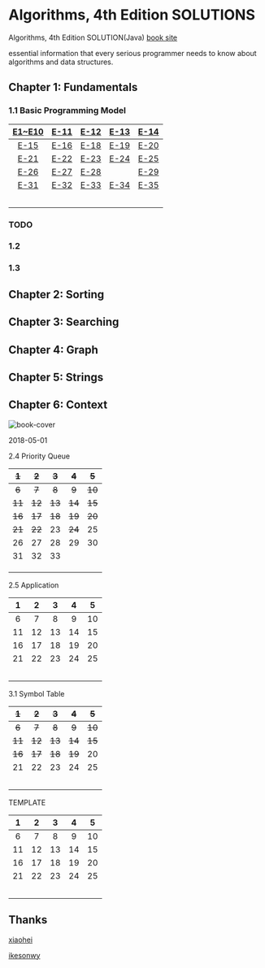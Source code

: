 
# Algorithms, 4th Edition SOLUTIONS

Algorithms, 4th Edition SOLUTION(Java) [book site](https://algs4.cs.princeton.edu/home/)

essential information that every serious programmer needs to know about algorithms and data structures.

## Chapter 1: Fundamentals

###  1.1 Basic Programming Model

| [E1~E10](./Ch_1_1/Ex_1_1.md)  | [E-11](./Ch_1_1/Ex_1_1_11.md)    | [E-12](./Ch_1_1/Ex_1_1_12.md)    | [E-13](./Ch_1_1/Ex_1_1_13.md)    | [E-14](./Ch_1_1/Ex_1_1_14.md)    |
| :----: | :----: | :----: | :----: | :----: |
| [E-15](./Ch_1_1/Ex_1_1_15.md) | [E-16](./Ch_1_1/Ex_1_1_16.md)    | [E-18](./Ch_1_1/Ex_1_1_18.md)    | [E-19](./Ch_1_1/Ex_1_1_19.md)    | [E-20](./Ch_1_1/Ex_1_1_20.md)   |
| [E-21](./Ch_1_1/Ex_1_1_21.md)   | [E-22](./Ch_1_1/Ex_1_1_22.md)   | [E-23](./Ch_1_1/Ex_1_1_23.md)   | [E-24](./Ch_1_1/Ex_1_1_24.md)   | [E-25](./Ch_1_1/Ex_1_1_25.md)   |
| [E-26](./Ch_1_1/Ex_1_1_26.md)   | [E-27](./Ch_1_1/Ex_1_1_27.md)   | [E-28](./Ch_1_1/Ex_1_1_28.md)   |      | [E-29](./Ch_1_1/Ex_1_1_29.md)| [E-30](./Ch_1_1/Ex_1_1_30.md)
| [E-31](./Ch_1_1/Ex_1_1_31.md) | [E-32](./Ch_1_1/Ex_1_1_32.md)|[E-33](./Ch_1_1/Ex_1_1_33.md)| [E-34](./Ch_1_1/Ex_1_1_34.md)| [E-35](./Ch_1_1/Ex_1_1_35.md)|
|      |      |      |      |      |
|      |      |      |      |      |
|      |      |      |      |      |
|      |      |      |      |      |
|      |      |      |      |      |

### TODO

### 1.2

### 1.3

## Chapter 2: Sorting

## Chapter 3: Searching

## Chapter 4: Graph

## Chapter 5: Strings

## Chapter 6: Context

![book-cover](https://gitee.com/gdhu/prvpic/raw/master/2019-05-01-010.jpg)

2018-05-01

2.4 Priority Queue

| ~~1~~  | ~~2~~  | ~~3~~  | ~~4~~  | ~~5~~  |
| :----: | :----: | :----: | :----: | :----: |
| ~~6~~  | ~~7~~  | ~~8~~  | ~~9~~  | ~~10~~ |
| ~~11~~ | ~~12~~ | ~~13~~ | ~~14~~ | ~~15~~ |
| ~~16~~ | ~~17~~ | ~~18~~ | ~~19~~ | ~~20~~ |
| ~~21~~ | ~~22~~ |   23   | ~~24~~ |   25   |
|   26   |   27   |   28   |   29   |   30   |
|   31   |   32   |   33   |        |        |
|        |        |        |        |        |
|        |        |        |        |        |
|        |        |        |        |        |



2.5 Application

| 1    | 2    | 3    | 4    | 5    |
| :----: | :----: | :----: | :----: | :----: |
| 6    | 7    | 8    | 9    | 10   |
| 11   | 12   | 13   | 14   | 15   |
| 16   | 17   | 18   | 19   | 20   |
| 21   | 22   | 23   | 24   | 25   |
|      |      |      |      |      |
|      |      |      |      |      |
|      |      |      |      |      |
|      |      |      |      |      |
|      |      |      |      |      |


3.1 Symbol Table

| ~~1~~  | ~~2~~    | ~~3~~    | ~~4~~    | ~~5~~    |
| :----: | :----: | :----: | :----: | :----: |
| ~~6~~   | ~~7~~    | ~~8~~    |~~9~~  | ~~10~~  |
|  ~~11~~  | ~~12~~    | ~~13~~  | ~~14~~ | ~~15~~ |
|  ~~16~~ | ~~17~~   | ~~18~~   | ~~19~~   | 20   |
| 21   | 22   | 23   | 24   | 25   |
|      |      |      |      |      |
|      |      |      |      |      |
|      |      |      |      |      |
|      |      |      |      |      |
|      |      |      |      |      |


TEMPLATE

| 1    | 2    | 3    | 4    | 5    |
| :----: | :----: | :----: | :----: | :----: |
| 6    | 7    | 8    | 9    | 10   |
| 11   | 12   | 13   | 14   | 15   |
| 16   | 17   | 18   | 19   | 20   |
| 21   | 22   | 23   | 24   | 25   |
|      |      |      |      |      |
|      |      |      |      |      |
|      |      |      |      |      |
|      |      |      |      |      |
|      |      |      |      |      |


## Thanks

[xiaohei](https://github.com/YangXiaoHei/Algorithms)

[ikesonwy](https://github.com/ikesnowy/Algorithms-4th-Edition-in-Csharp)



